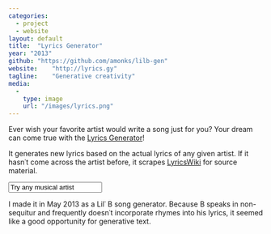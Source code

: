 ```yaml
---
categories:
  - project
  - website
layout: default
title:  "Lyrics Generator"
year: "2013"
github: "https://github.com/amonks/lilb-gen"
website:    "http://lyrics.gy"
tagline:    "Generative creativity"
media:
  -
    type: image
    url: "/images/lyrics.png"
---
```

Ever wish your favorite artist would write a song just for you? Your dream can come true with the <a href="http://lyrics.gy">Lyrics Generator</a>!

It generates new lyrics based on the actual lyrics of any given artist. If it hasn&#8127;t come across the artist before, it scrapes <a href="http://lyrics.wikia.com/">LyricsWiki</a> for source material.

<form method="post" class="noprint" action="http://lyrics.gy/">
  <input type="text" name="artist" id="artist" value="Try any musical artist" onfocus="this.value=''" />
</form>

I made it in May 2013 as a Lil&#8127; B song generator. Because B speaks in non-sequitur and frequently doesn&#8127;t incorporate rhymes into his lyrics, it seemed like a good opportunity for generative text.
